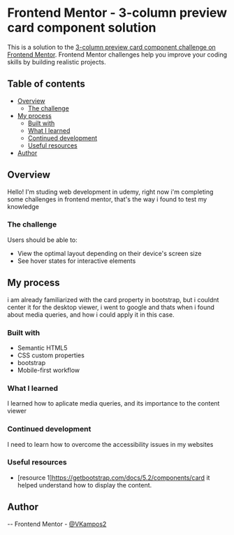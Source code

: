 # Frontend Mentor - 3-column preview card component solution

This is a solution to the [3-column preview card component challenge on Frontend Mentor](https://www.frontendmentor.io/challenges/3column-preview-card-component-pH92eAR2-). Frontend Mentor challenges help you improve your coding skills by building realistic projects.

## Table of contents

- [Overview](#overview)
  - [The challenge](#the-challenge)
- [My process](#my-process)
  - [Built with](#built-with)
  - [What I learned](#what-i-learned)
  - [Continued development](#continued-development)
  - [Useful resources](#useful-resources)
- [Author](#author)


## Overview
Hello! I'm studing web development in udemy, right now i'm completing some challenges in frontend mentor, that's the way i found to test my knowledge

### The challenge

Users should be able to:

- View the optimal layout depending on their device's screen size
- See hover states for interactive elements

## My process
i am already familiarized with the card property in bootstrap, but i couldnt center it for the desktop viewer, i went to google and thats when i found about media queries, and how i could apply it in this case.

### Built with
- Semantic HTML5
- CSS custom properties
- bootstrap
- Mobile-first workflow

### What I learned

I learned how to aplicate media queries, and its importance to the content viewer

### Continued development

I need to learn how to overcome the accessibility issues in my websites

### Useful resources

- [resource 1]https://getbootstrap.com/docs/5.2/components/card it helped understand how to display the content.


## Author

-- Frontend Mentor - [@VKampos2](https://www.frontendmentor.io/profile/VKampos2)
